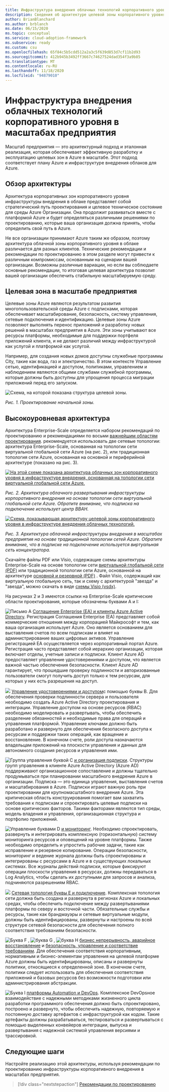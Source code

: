 ```yaml
---
title: Инфраструктура внедрения облачных технологий корпоративного уровня в масштабах предприятия
description: Сведения об архитектуре целевой зоны корпоративного уровня в инфраструктуре внедрения облачных технологий для Azure.
author: BrianBlanchard
ms.author: brblanch
ms.date: 06/15/2020
ms.topic: conceptual
ms.service: cloud-adoption-framework
ms.subservice: ready
ms.custom: csu
ms.openlocfilehash: 65f84c5b5cdd512a2a3c5f639d853d7cf11b2d93
ms.sourcegitcommit: 412b945b3492ff3667c74627524dad354f3a9b85
ms.translationtype: MT
ms.contentlocale: ru-RU
ms.lasthandoff: 11/18/2020
ms.locfileid: "94879010"
---
```

# <a name="cloud-adoption-framework-enterprise-scale-landing-zone-architecture"></a>Инфраструктура внедрения облачных технологий корпоративного уровня в масштабах предприятия

Масштаб предприятия — это архитектурный подход и эталонная реализация, которая обеспечивает эффективную разработку и эксплуатацию целевых зон в Azure в масштабе. Этот подход соответствует плану Azure и инфраструктуре внедрения облаков для Azure.

## <a name="architecture-overview"></a>Обзор архитектуры

Архитектура корпоративных зон корпоративного уровня инфраструктуры внедрения в облаке представляет собой стратегический путь проектирования и целевое техническое состояние для среды Azure Организации. Она продолжит развиваться вместе с платформой Azure и будет определяться различными решениями по проектированию, которые ваша организация должна принять, чтобы определить свой путь в Azure.

Не все организации принимают Azure таким же образом, поэтому архитектура облачной зоны корпоративного уровня в облаке различается для разных клиентов. Технические рекомендации и рекомендации по проектированию в этом разделе могут привести к различным компромиссам, основанным на сценарии вашей организации. Возможны различные вариации, но если вы соблюдаете основные рекомендации, то итоговая целевая архитектура позволит вашей организации обеспечить стабильную масштабируемую среду.

## <a name="landing-zone-in-enterprise-scale"></a>Целевая зона в масштабе предприятия

Целевые зоны Azure являются результатом развития многопользовательской среды Azure с подписками, которая обеспечивает масштабирование, безопасность, систему управления, сетевые подключения и идентификацию. Целевые зоны Azure позволяют выполнять перенос приложений и разработку новых решений в масштабах предприятия в Azure. Эти зоны учитывают все ресурсы платформы, необходимые для поддержки портфеля приложений клиента, и не делают различий между инфраструктурой как услугой и платформой как услугой.

Например, для создания новых домов доступны служебные программы City, такие как вода, газ и электричество. В этом контексте Управление сетью, идентификацией и доступом, политиками, управлением и наблюдением являются общими службами служебной программы, которые должны быть доступны для упрощения процесса миграции приложений перед его запуском.

![Схема, на которой показана структура целевой зоны.](./media/lz-design.png)

_Рис. 1. Проектирование начальной зоны._

## <a name="high-level-architecture"></a>Высокоуровневая архитектура

Архитектура Enterprise-Scale определяется набором рекомендаций по проектированию и рекомендациями по восьми [важнейшим областям проектирования](./design-guidelines.md). рекомендуется использовать две сетевые топологии: архитектура Enterprise-Scale, основанная на топологии сети виртуальной глобальной сети Azure (на рис. 2), или традиционная топология сети Azure, основанная на основной и периферийной архитектуре (показано на рис. 3).

[![На этой схеме показана архитектура облачных зон корпоративного уровня в инфраструктуре внедрения, основанная на топологии сети виртуальной глобальной сети Azure.](./media/ns-arch-inline.png)](./media/ns-arch-expanded.png#lightbox)

_Рис. 2. Архитектура облачного развертывания инфраструктуры корпоративного внедрения на основе топологии сети виртуальной глобальной сети Azure. Обратите внимание, что подписка на подключение использует центр ВВАН._

[![Схема, показывающая архитектуру целевой зоны корпоративного уровня в инфраструктуре внедрения облачных технологий.](./media/ns-arch-cust-inline.png)](./media/ns-arch-cust-expanded.png#lightbox)

_Рис. 3. Архитектура облачной инфраструктуры внедрения в масштабах предприятия на основе традиционной топологии сетей Azure. Обратите внимание, что в подписке на подключение используется виртуальная сеть концентратора._

Скачайте файлы PDF или Visio, содержащие схемы архитектуры Enterprise-Scale на основе топологии сети [виртуальной глобальной сети (PDF)](https://raw.githubusercontent.com/microsoft/CloudAdoptionFramework/master/ready/enterprise-scale-architecture.pdf) или традиционной топологии сети Azure, основанной на архитектуре [основной и резервной (PDF)](https://github.com/microsoft/CloudAdoptionFramework/raw/master/ready/enterprise-scale-architecture-cust.pdf) . Файл Visio, содержащий как виртуальную глобальную сеть, так и схему с архитектурой "звезда" и "звезда", можно скачать в виде [схемы Visio (vsdx)](https://github.com/microsoft/CloudAdoptionFramework/raw/master/ready/enterprise-scale-architecture.vsdx).

На рисунках 2 и 3 имеются ссылки на Enterprise-Scale критические области проектирования, которые обозначены буквами A и I:

![Письмо A ](./media/a.png) [Соглашение Enterprise (EA) и клиенты Azure Active Directory](./enterprise-enrollment-and-azure-ad-tenants.md). Регистрация Соглашения Enterprise (EA) представляет собой коммерческие отношения между корпорацией Майкрософт и тем, как ваша организация использует Azure. Оно является основанием для выставления счетов по всем подпискам и влияет на администрирование ваших цифровых активов. Управление регистрацией EA осуществляется через корпоративный портал Azure. Регистрация часто представляет собой иерархию организации, которая включает отделы, учетные записи и подписки. Клиент Azure AD предоставляет управление удостоверениями и доступом, что является важной частью обеспечения безопасности. Клиент Azure AD гарантирует, что прошедшие проверку подлинности и авторизованные пользователи смогут получить доступ только к тем ресурсам, для которых у них есть разрешения на доступ.

![](./media/b.png) [Управление удостоверениями и доступом](./identity-and-access-management.md)с помощью буквы B. Для обеспечения проверки подлинности сервера и пользователя необходимо создать Azure Active Directory проектирования и интеграции. Управление доступом на основе ресурсов (RBAC) необходимо моделировать и развертывать, чтобы обеспечить разделение обязанностей и необходимые права для операций и управления платформой. Управление ключами должно быть разработано и развернуто для обеспечения безопасного доступа к ресурсам и поддержки таких операций, как вращение и восстановление. В конечном счете, роли доступа назначаются владельцам приложений на плоскости управления и данных для автономного создания ресурсов и управления ими.

![Группа управления буквой C ](./media/c.png) [и организация подписки](./management-group-and-subscription-organization.md). Структуры групп управления в клиенте Azure Active Directory (Azure AD) поддерживают организационное сопоставление и должны тщательно продумываться при планировании масштабного внедрения Azure в организации. Подписка — это единица управления, выставления счетов и масштабирования в Azure. Подписки играют важную роль при проектировании для крупномасштабного внедрения Azure. Эта критическая область конструирования помогает вам захватить требования к подпискам и спроектировать целевые подписки на основе критических факторов. Такими факторами являются тип среды, модель владения и управления, организационная структура и портфолио приложений.

![Управление буквами D ](./media/d.png) [и мониторинг](./management-and-monitoring.md). Необходимо спроектировать, развернуть и интегрировать комплексную (горизонтальную) систему мониторинга ресурсов и оповещений на уровне платформы. Также необходимо определить и упростить рабочие задачи, такие как исправление и резервное копирование. Операции безопасности, мониторинг и ведение журнала должны быть спроектированы и интегрированы с ресурсами в Azure и в существующих локальных системах. Все журналы действий подписки, которые фиксируют операции плоскости управления в ресурсах, должны передаваться в Log Analytics, чтобы сделать их доступными для запросов и анализа, подчиняются разрешениям RBAC.

![](./media/e.png) [Сетевая топология буквы E и подключение](./network-topology-and-connectivity.md). Комплексная топология сети должна быть создана и развернута в регионах Azure и локальных средах, чтобы обеспечить подключение между развертываниями платформы по северу и восточной части. Обязательные службы и ресурсы, такие как брандмауэры и сетевые виртуальные модули, должны быть идентифицированы, развернуты и настроены по всей структуре сетевой безопасности для обеспечения полного соответствия требованиям безопасности.

![Буква F ](./media/f.png) , ![ буква G ](./media/g.png) , ![ буква H ](./media/h.png) [бизнес непрерывность, аварийное восстановление](./business-continuity-and-disaster-recovery.md) и [безопасность, управление и соответствие требованиям](./security-governance-and-compliance.md). Для обеспечения соответствия корпоративным, нормативным и бизнес-элементам управления на целевой платформе Azure должны быть идентифицированы, описаны и развернуты политики, относящиеся к определенной зоне. В конечном счете, политики следует использовать для обеспечения соответствия приложений и базовых ресурсов без возможности подготовки или администрирования абстракции.

![Буква I ](./media/i.png) [платформы Automation и DevOps](platform-automation-and-devops.md). Комплексное DevOpsное взаимодействие с надежными методиками жизненного цикла разработки программного обеспечения должно быть спроектировано, построено и развернуто, чтобы обеспечить надежную, повторяемую и постоянную доставку артефактов с инфраструктурой как кодом. Такие артефакты должны разрабатываться, тестироваться и развертываться с помощью выделенных конвейеров интеграции, выпуска и развертывания с надежной системой управления версиями и трассировкой.

## <a name="next-steps"></a>Следующие шаги

Настройте реализацию этой архитектуры, используя рекомендации по проектированию инфраструктуры корпоративного внедрения в масштабах предприятия.

> [!div class="nextstepaction"]
> [Рекомендации по проектированию](./design-guidelines.md)
